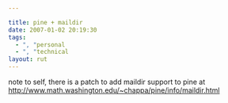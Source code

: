 ```yaml
---

title: pine + maildir
date: 2007-01-02 20:19:30
tags:
  - ", "personal
  - ", "technical
layout: rut
---
```


note to self, there is a patch to add maildir support to pine at <a href="http://www.math.washington.edu/~chappa/pine/info/maildir.html">http://www.math.washington.edu/~chappa/pine/info/maildir.html</a>

